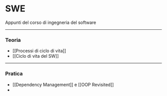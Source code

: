 # SWE
Appunti del corso di ingegneria del software

---
### Teoria
- [[Processi di ciclo di vita]]
- [[Ciclo di vita del SW]]

----
### Pratica
- [[Dependency Management]] e [[OOP Revisited]]
- 